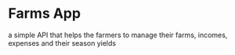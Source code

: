 # Farms App

a simple API that helps the farmers to manage their farms, incomes, expenses and their season yields
